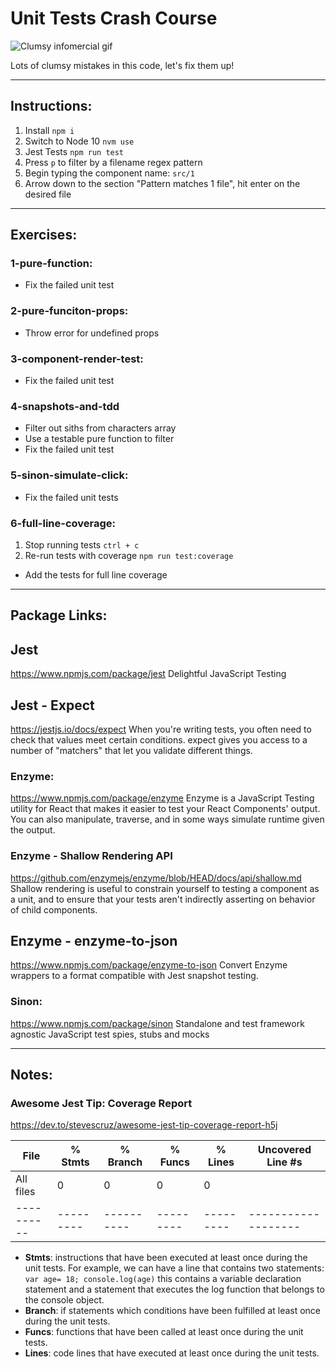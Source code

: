 # Unit Tests Crash Course

![Clumsy infomercial gif](https://i.pinimg.com/originals/f8/cc/8f/f8cc8fefcd977a03aabd0a374fb9969f.gif)

Lots of clumsy mistakes in this code, let's fix them up!

--- 

## Instructions:
1. Install
`npm i`
2. Switch to Node 10
`nvm use`
3. Jest Tests
`npm run test`
4. Press `p` to filter by a filename regex pattern
5. Begin typing the component name: `src/1`
6. Arrow down to the section "Pattern matches 1 file", hit enter on the desired file

--- 

## Exercises:

### 1-pure-function:
- Fix the failed unit test 

### 2-pure-funciton-props:
- Throw error for undefined props

### 3-component-render-test:
- Fix the failed unit test

### 4-snapshots-and-tdd
- Filter out siths from characters array
- Use a testable pure function to filter
- Fix the failed unit test 

### 5-sinon-simulate-click:
- Fix the failed unit tests

### 6-full-line-coverage:
1. Stop running tests
`ctrl + c`
2. Re-run tests with coverage
`npm run test:coverage`
- Add the tests for full line coverage

--- 

## Package Links:

## Jest
https://www.npmjs.com/package/jest
Delightful JavaScript Testing

## Jest - Expect
https://jestjs.io/docs/expect
When you're writing tests, you often need to check that values meet certain conditions. expect gives you access to a number of "matchers" that let you validate different things.

### Enzyme:
https://www.npmjs.com/package/enzyme
Enzyme is a JavaScript Testing utility for React that makes it easier to test your React Components' output. You can also manipulate, traverse, and in some ways simulate runtime given the output.

### Enzyme - Shallow Rendering API
https://github.com/enzymejs/enzyme/blob/HEAD/docs/api/shallow.md
Shallow rendering is useful to constrain yourself to testing a component as a unit, and to ensure that your tests aren't indirectly asserting on behavior of child components.

## Enzyme - enzyme-to-json
https://www.npmjs.com/package/enzyme-to-json
Convert Enzyme wrappers to a format compatible with Jest snapshot testing.

### Sinon:
https://www.npmjs.com/package/sinon
Standalone and test framework agnostic JavaScript test spies, stubs and mocks

--- 

## Notes:

###  Awesome Jest Tip: Coverage Report
https://dev.to/stevescruz/awesome-jest-tip-coverage-report-h5j

File      | % Stmts | % Branch | % Funcs | % Lines | Uncovered Line #s
----------|---------|----------|---------|---------|-------------------
All files |       0 |        0 |       0 |       0 |
----------|---------|----------|---------|---------|-------------------

- **Stmts**: instructions that have been executed at least once during the unit tests. For example, we can have a line that contains two statements: `var age= 18; console.log(age)` this contains a variable declaration statement and a statement that executes the log function that belongs to the console object.
- **Branch**: if statements which conditions have been fulfilled at least once during the unit tests.
- **Funcs**: functions that have been called at least once during the unit tests.
- **Lines**: code lines that have executed at least once during the unit tests.

